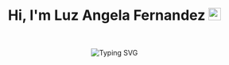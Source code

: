 <div>
  <h1 align="center">
    Hi, I'm Luz Angela Fernandez 
    <img src="https://media.giphy.com/media/hvRJCLFzcasrR4ia7z/giphy.gif" width="25">
  </h1>
  <br>
  <p align="center">
    <img src="https://readme-typing-svg.demolab.com?font=Fira+Code&duration=4996&pause=1000&center=true&vCenter=true&lines=Full+Stack+Python+and+JS+Developer;Django+|+React+|+Express+|+Next.js;Always+learning+new+technologies" align='center' alt="Typing SVG" />
  </p>
</div>

<!--
**LuzfernandezG/LuzfernandezG** is a ✨ _special_ ✨ repository because its `README.md` (this file) appears on your GitHub profile.

Here are some ideas to get you started:

- 🔭 I’m currently working on ...
- 🌱 I’m currently learning ...
- 👯 I’m looking to collaborate on ...
- 🤔 I’m looking for help with ...
- 💬 Ask me about ...
- 📫 How to reach me: ...
- 😄 Pronouns: ...
- ⚡ Fun fact: ...
-->

